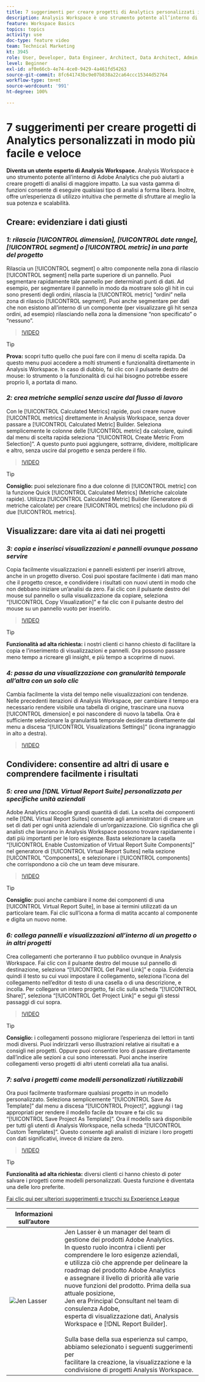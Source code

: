 ```yaml
---
title: 7 suggerimenti per creare progetti di Analytics personalizzati in modo più facile e veloce
description: Analysis Workspace è uno strumento potente all’interno di Adobe Analytics che può aiutarti a creare progetti di analisi di maggiore impatto. La sua vasta gamma di funzioni consente di eseguire qualsiasi tipo di analisi a forma libera. Inoltre, offre un’esperienza di utilizzo intuitiva che permette di sfruttare al meglio la sua potenza e scalabilità.
feature: Workspace Basics
topics: topics
activity: use
doc-type: feature video
team: Technical Marketing
kt: 3945
role: User, Developer, Data Engineer, Architect, Data Architect, Admin, Leader
level: Beginner
exl-id: af0e66cb-4e74-4ce0-9429-4a461fd54263
source-git-commit: 8fc641743bc9e07b838a22ca64ccc15344d52764
workflow-type: tm+mt
source-wordcount: '991'
ht-degree: 100%

---
```


# 7 suggerimenti per creare progetti di Analytics personalizzati in modo più facile e veloce

**Diventa un utente esperto di Analysis Workspace.**
Analysis Workspace è uno strumento potente all’interno di Adobe Analytics che può aiutarti a creare progetti di analisi di maggiore impatto. La sua vasta gamma di funzioni consente di eseguire qualsiasi tipo di analisi a forma libera. Inoltre, offre un’esperienza di utilizzo intuitiva che permette di sfruttare al meglio la sua potenza e scalabilità.

## Creare: evidenziare i dati giusti

### ***1: rilascia [!UICONTROL dimension], [!UICONTROL date range], [!UICONTROL segment] o [!UICONTROL metric] in una parte del progetto***

Rilascia un [!UICONTROL segment] o altro componente nella zona di rilascio [!UICONTROL segment] nella parte superiore di un pannello. Puoi segmentare rapidamente tale pannello per determinati punti di dati. Ad esempio, per segmentare il pannello in modo da mostrare solo gli hit in cui sono presenti degli ordini, rilascia la [!UICONTROL metric] “ordini” nella zona di rilascio [!UICONTROL segment]. Puoi anche segmentare per dati che non esistono all’interno di un componente (per visualizzare gli hit senza ordini, ad esempio) rilasciando nella zona la dimensione “non specificato” o “nessuno”.

>[!VIDEO](https://video.tv.adobe.com/v/41739/?quality=12&learn=on&captions=ita)

>[!TIP]
>
>**Prova:** scopri tutto quello che puoi fare con il menu di scelta rapida. Da questo menu puoi accedere a molti strumenti e funzionalità direttamente in Analysis Workspace. In caso di dubbio, fai clic con il pulsante destro del mouse: lo strumento o la funzionalità di cui hai bisogno potrebbe essere proprio lì, a portata di mano.

### ***2: crea metriche semplici senza uscire dal flusso di lavoro***

Con le [!UICONTROL Calculated Metrics] rapide, puoi creare nuove [!UICONTROL metrics] direttamente in Analysis Workspace, senza dover passare a [!UICONTROL Calculated Metric] Builder. Seleziona semplicemente le colonne delle [!UICONTROL metric] da calcolare, quindi dal menu di scelta rapida seleziona “[!UICONTROL Create Metric From Selection]”. A questo punto puoi aggiungere, sottrarre, dividere, moltiplicare e altro, senza uscire dal progetto e senza perdere il filo.

>[!VIDEO](https://video.tv.adobe.com/v/329415/?quality=12&learn=on&captions=ita)

>[!TIP]
>
>**Consiglio:** puoi selezionare fino a due colonne di [!UICONTROL metric] con la funzione Quick [!UICONTROL Calculated Metrics] (Metriche calcolate rapide). Utilizza [!UICONTROL Calculated Metric] Builder (Generatore di metriche calcolate) per creare [!UICONTROL metrics] che includono più di due [!UICONTROL metrics].

## Visualizzare: dare vita ai dati nei progetti

### ***3: copia e inserisci visualizzazioni e pannelli ovunque possano servire***

Copia facilmente visualizzazioni e pannelli esistenti per inserirli altrove, anche in un progetto diverso. Così puoi spostare facilmente i dati man mano che il progetto cresce, e condividere i risultati con nuovi utenti in modo che non debbano iniziare un’analisi da zero. Fai clic con il pulsante destro del mouse sul pannello o sulla visualizzazione da copiare, seleziona “[!UICONTROL Copy Visualization]” e fai clic con il pulsante destro del mouse su un pannello vuoto per inserirlo.

>[!VIDEO](https://video.tv.adobe.com/v/41434/?quality=12&learn=on&captions=ita)

>[!TIP]
>
>**Funzionalità ad alta richiesta:** i nostri clienti ci hanno chiesto di facilitare la copia e l’inserimento di visualizzazioni e pannelli. Ora possono passare meno tempo a ricreare gli insight, e più tempo a scoprirne di nuovi.

### ***4: passa da una visualizzazione con granularità temporale all’altra con un solo clic***

Cambia facilmente la vista del tempo nelle visualizzazioni con tendenze. Nelle precedenti iterazioni di Analysis Workspace, per cambiare il tempo era necessario rendere visibile una tabella di origine, trascinare una nuova [!UICONTROL dimension] e poi nascondere di nuovo la tabella. Ora è sufficiente selezionare la granularità temporale desiderata direttamente dal menu a discesa “[!UICONTROL Visualizations Settings]” (icona ingranaggio in alto a destra).

>[!VIDEO](https://video.tv.adobe.com/v/329406/?quality=12&learn=on&captions=ita)

## Condividere: consentire ad altri di usare e comprendere facilmente i risultati

### ***5: crea una [!DNL Virtual Report Suite] personalizzata per specifiche unità aziendali***

Adobe Analytics raccoglie grandi quantità di dati. La scelta dei componenti nelle [!DNL Virtual Report Suites] consente agli amministratori di creare un set di dati per ogni unità aziendale di un’organizzazione. Ciò significa che gli analisti che lavorano in Analysis Workspace possono trovare rapidamente i dati più importanti per le loro esigenze. Basta selezionare la casella “[!UICONTROL Enable Customization of Virtual Report Suite Components]” nel generatore di [!UICONTROL Virtual Report Suites] nella sezione [!UICONTROL “Components], e selezionare i [!UICONTROL components] che corrispondono a ciò che un team deve misurare.

>[!VIDEO](https://video.tv.adobe.com/v/3425529/?quality=12&learn=on&captions=ita)

>[!TIP]
>
>**Consiglio:** puoi anche cambiare il nome dei componenti di una [!UICONTROL Virtual Report Suite], in base ai termini utilizzati da un particolare team. Fai clic sull’icona a forma di matita accanto al componente e digita un nuovo nome.

### ***6: collega pannelli e visualizzazioni all’interno di un progetto o in altri progetti***

Crea collegamenti che porteranno il tuo pubblico ovunque in Analysis Workspace. Fai clic con il pulsante destro del mouse sul pannello di destinazione, seleziona “[!UICONTROL Get Panel Link]” e copia. Evidenzia quindi il testo su cui vuoi impostare il collegamento, seleziona l’icona del collegamento nell’editor di testo di una casella o di una descrizione, e incolla. Per collegare un intero progetto, fai clic sulla scheda “[!UICONTROL Share]”, seleziona “[!UICONTROL Get Project Link]” e segui gli stessi passaggi di cui sopra.

>[!VIDEO](https://video.tv.adobe.com/v/329412/?quality=12&learn=on&captions=ita)

>[!TIP]
>
>**Consiglio:** i collegamenti possono migliorare l’esperienza dei lettori in tanti modi diversi. Puoi indirizzarli verso illustrazioni relative ai risultati e a consigli nei progetti. Oppure puoi consentire loro di passare direttamente dall’indice alle sezioni a cui sono interessati. Puoi anche inserire collegamenti verso progetti di altri utenti correlati alla tua analisi.

### ***7: salva i progetti come modelli personalizzati riutilizzabili***

Ora puoi facilmente trasformare qualsiasi progetto in un modello personalizzato. Seleziona semplicemente “[!UICONTROL Save As Template]” dal menu a discesa “[!UICONTROL Project]”, aggiungi i tag appropriati per rendere il modello facile da trovare e fai clic su “[!UICONTROL Save Project As Template]”. Ora il modello sarà disponibile per tutti gli utenti di Analysis Workspace, nella scheda “[!UICONTROL Custom Templates]”. Questo consente agli analisti di iniziare i loro progetti con dati significativi, invece di iniziare da zero.

>[!VIDEO](https://video.tv.adobe.com/v/3428574/?quality=12&learn=on&captions=ita)

>[!TIP]
>
>**Funzionalità ad alta richiesta:** diversi clienti ci hanno chiesto di poter salvare i progetti come modelli personalizzati. Questa funzione è diventata una delle loro preferite.

[Fai clic qui per ulteriori suggerimenti e trucchi su Experience League](https://experienceleague.adobe.com/it?search=tips&lang=it#recommended/solutions/analytics)

| Informazioni sull’autore |            |
|------------|------------|
| ![Jen Lasser](assets/jlasser-headshot-s.jpg) | Jen Lasser è un manager del team di gestione dei prodotti Adobe Analytics. <br> In questo ruolo incontra i clienti per comprendere le loro esigenze aziendali, <br>e utilizza ciò che apprende per delineare la roadmap del prodotto Adobe Analytics <br>e assegnare il livello di priorità alle varie nuove funzioni del prodotto. Prima della sua attuale posizione, <br>Jen era Principal Consultant nel team di consulenza Adobe, <br>esperta di visualizzazione dati, Analysis Workspace e [!DNL Report Builder]. <br><br>Sulla base della sua esperienza sul campo, abbiamo selezionato i seguenti suggerimenti per <br>facilitare la creazione, la visualizzazione e la condivisione di progetti Analysis Workspace. |
